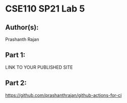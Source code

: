 # CSE110 SP21 Lab 5

## Author(s):
Prashanth Rajan

## Part 1:

LINK TO YOUR PUBLISHED SITE

## Part 2:

https://github.com/prashanthrajan/github-actions-for-ci